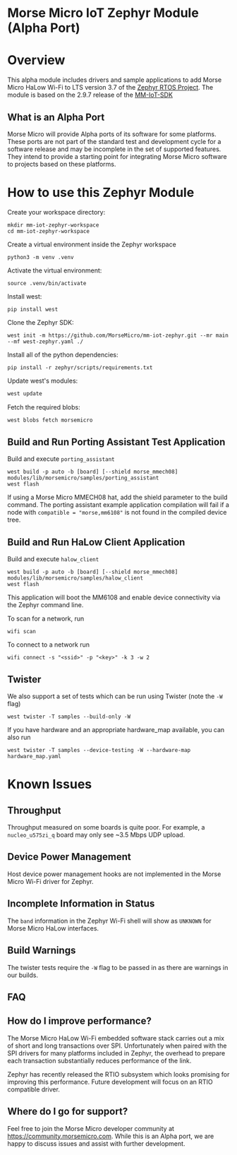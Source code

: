 Morse Micro IoT Zephyr Module (Alpha Port)
===================

# Overview

This alpha module includes drivers and sample applications to add Morse Micro HaLow Wi-Fi to LTS version 3.7 of the [Zephyr RTOS Project](https://www.zephyrproject.org/). The module is based on the 2.9.7 release of the [MM-IoT-SDK](https://www.github.com/MorseMicro/mm-iot-sdk)

## What is an Alpha Port
Morse Micro will provide Alpha ports of its software for some platforms. These ports are not part of the standard test and development cycle for a software release and may be incomplete in the set of supported features. They intend to provide a starting point for integrating Morse Micro software to projects based on these platforms.

# How to use this Zephyr Module

Create your workspace directory:
```
mkdir mm-iot-zephyr-workspace
cd mm-iot-zephyr-workspace
```

Create a virtual environment inside the Zephyr workspace
```
python3 -m venv .venv
```

Activate the virtual environment:
```
source .venv/bin/activate
```

Install west:
```
pip install west
```

Clone the Zephyr SDK:
```
west init -m https://github.com/MorseMicro/mm-iot-zephyr.git --mr main --mf west-zephyr.yaml ./
```

Install all of the python dependencies:
```
pip install -r zephyr/scripts/requirements.txt
```

Update west's modules:

```bash
west update
```

Fetch the required blobs:
```bash
west blobs fetch morsemicro
```

## Build and Run Porting Assistant Test Application

Build and execute `porting_assistant`

```
west build -p auto -b [board] [--shield morse_mmech08] modules/lib/morsemicro/samples/porting_assistant
west flash
```
If using a Morse Micro MMECH08 hat, add the shield parameter to the build command.
The porting assistant example application compilation will fail if a node with `compatible = "morse,mm6108"` is not found
in the compiled device tree.

## Build and Run HaLow Client Application

Build and execute `halow_client`

```
west build -p auto -b [board] [--shield morse_mmech08] modules/lib/morsemicro/samples/halow_client
west flash
```
This application will boot the MM6108 and enable device connectivity via the Zephyr command line.

To scan for a network, run
```
wifi scan
```
To connect to a network run
```
wifi connect -s "<ssid>" -p "<key>" -k 3 -w 2
```

## Twister
We also support a set of tests which can be run using Twister (note the `-W` flag)
```
west twister -T samples --build-only -W
```
If you have hardware and an appropriate hardware_map available, you can also run
```
west twister -T samples --device-testing -W --hardware-map hardware_map.yaml
```

# Known Issues
## Throughput
Throughput measured on some boards is quite poor. For example, a `nucleo_u575zi_q` board may only see ~3.5 Mbps UDP upload.
## Device Power Management
Host device power management hooks are not implemented in the Morse Micro Wi-Fi driver for Zephyr.
## Incomplete Information in Status
The `band` information in the Zephyr Wi-Fi shell will show as `UNKNOWN` for Morse Micro HaLow interfaces.
## Build Warnings
The twister tests require the `-W` flag to be passed in as there are warnings in our builds.

## FAQ
## How do I improve performance?

The Morse Micro HaLow Wi-Fi embedded software stack carries out a mix of short and long transactions over SPI.
Unfortunately when paired with the SPI drivers for many platforms included in Zephyr, the overhead to prepare each transaction substantially reduces performance of the link.

Zephyr has recently released the RTIO subsystem which looks promising for improving this performance. Future development will focus on an RTIO compatible driver.

## Where do I go for support?
Feel free to join the Morse Micro developer community at https://community.morsemicro.com. While this is an Alpha port, we are happy to discuss issues and assist with further development.
